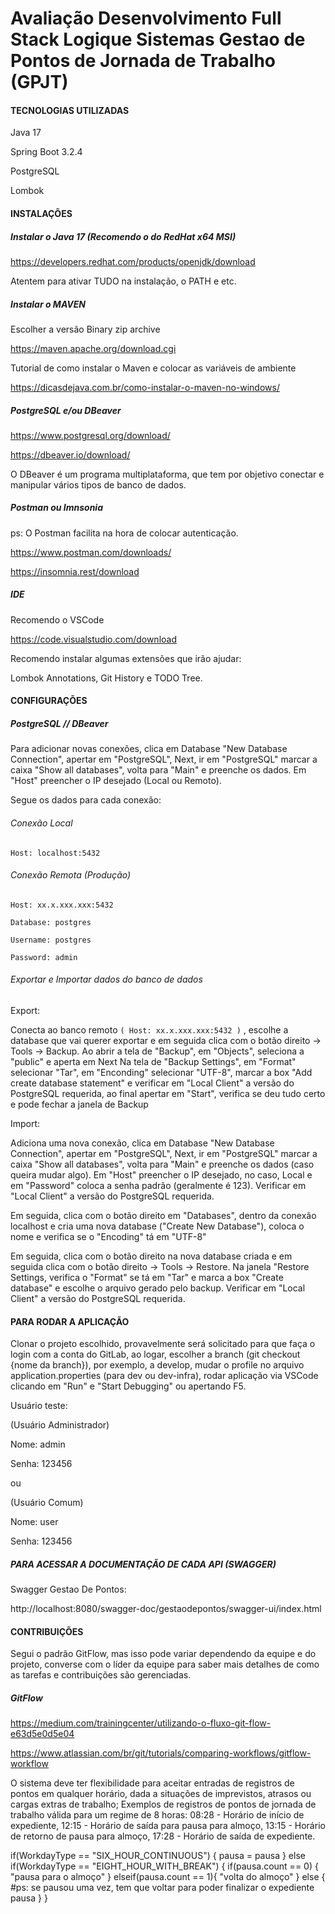 # Avaliação Desenvolvimento Full Stack Logique Sistemas Gestao de Pontos de Jornada de Trabalho (GPJT)

#### TECNOLOGIAS UTILIZADAS

Java 17

Spring Boot 3.2.4

PostgreSQL

Lombok

#### INSTALAÇÕES

##### Instalar o Java 17 (Recomendo o do RedHat x64 MSI)

https://developers.redhat.com/products/openjdk/download

Atentem para ativar TUDO na instalação, o PATH e etc.

##### Instalar o MAVEN

Escolher a versão Binary zip archive

https://maven.apache.org/download.cgi

Tutorial de como instalar o Maven e colocar as variáveis de ambiente

https://dicasdejava.com.br/como-instalar-o-maven-no-windows/

##### PostgreSQL e/ou DBeaver

https://www.postgresql.org/download/

https://dbeaver.io/download/

O DBeaver é um programa multiplataforma, que tem por objetivo conectar e manipular vários tipos de banco de dados. 

##### Postman ou Imnsonia

ps: O Postman facilita na hora de colocar autenticação.

https://www.postman.com/downloads/

https://insomnia.rest/download

##### IDE

Recomendo o VSCode

https://code.visualstudio.com/download

Recomendo instalar algumas extensões que irão ajudar:

Lombok Annotations, Git History e TODO Tree.

#### CONFIGURAÇÕES


##### PostgreSQL // DBeaver

Para adicionar novas conexões, clica em Database "New Database Connection", apertar em "PostgreSQL", Next, ir em "PostgreSQL" marcar a caixa "Show all databases", volta para "Main" e preenche os dados.
Em "Host" preencher o IP desejado (Local ou Remoto).

Segue os dados para cada conexão:

###### Conexão Local

`Host: localhost:5432`

###### Conexão Remota (Produção)

`Host: xx.x.xxx.xxx:5432`

`Database: postgres`

`Username: postgres`

`Password: admin`

###### Exportar e Importar dados do banco de dados

Export:

Conecta ao banco remoto `( Host: xx.x.xxx.xxx:5432 )` , escolhe a database que vai querer exportar e em seguida clica com o botão direito -> Tools -> Backup.
Ao abrir a tela de "Backup", em "Objects", seleciona a "public" e aperta em Next
Na tela de "Backup Settings", em "Format" selecionar "Tar", em "Enconding" selecionar "UTF-8", marcar a box "Add create database statement" e verificar em "Local Client" a versão do PostgreSQL requerida, ao final apertar em "Start", verifica se deu tudo certo e pode fechar a janela de Backup

Import:

Adiciona uma nova conexão, clica em Database "New Database Connection", apertar em "PostgreSQL", Next, ir em "PostgreSQL" marcar a caixa "Show all databases", volta para "Main" e preenche os dados (caso queira mudar algo). Em "Host" preencher o IP desejado, no caso, Local e em "Password" coloca a senha padrão (geralmente é 123).
Verificar em "Local Client" a versão do PostgreSQL requerida.

Em seguida, clica com o botão direito em "Databases", dentro da conexão localhost e cria uma nova database ("Create New Database"), coloca o nome e verifica se o "Encoding" tá em "UTF-8"

Em seguida, clica com o botão direito na nova database criada e em seguida clica com o botão direito -> Tools -> Restore.
Na janela "Restore Settings, verifica o "Format" se tá em "Tar" e marca a box "Create database" e escolhe o arquivo gerado pelo backup.
Verificar em "Local Client" a versão do PostgreSQL requerida.

#### PARA RODAR A APLICAÇÃO

Clonar o projeto escolhido, provavelmente será solicitado para que faça o login com a conta do GitLab, ao logar, escolher a branch (git checkout {nome da branch}), por exemplo, a develop, mudar o profile no arquivo application.properties (para dev ou dev-infra), rodar aplicação via VSCode clicando em "Run" e "Start Debugging" ou apertando F5.

Usuário teste:

(Usuário Administrador)

Nome: admin

Senha: 123456

ou

(Usuário Comum)

Nome: user

Senha: 123456


##### PARA ACESSAR A DOCUMENTAÇÃO DE CADA API (SWAGGER)

Swagger Gestao De Pontos:

http://localhost:8080/swagger-doc/gestaodepontos/swagger-ui/index.html


#### CONTRIBUIÇÕES

Segui o padrão GitFlow, mas isso pode variar dependendo da equipe e do projeto, converse com o líder da equipe para saber mais detalhes de como as tarefas e contribuições são gerenciadas.

##### GitFlow

https://medium.com/trainingcenter/utilizando-o-fluxo-git-flow-e63d5e0d5e04

https://www.atlassian.com/br/git/tutorials/comparing-workflows/gitflow-workflow











O sistema deve ter flexibilidade para aceitar entradas de registros de pontos 
em qualquer horário, dada a situações de imprevistos, atrasos ou cargas 
extras de trabalho;
Exemplos de registros de pontos de jornada de trabalho válida para um regime 
de 8 horas:
0828  Horário de início de expediente,
1215  Horário de saída para pausa para almoço,
1315  Horário de retorno de pausa para almoço,
1728  Horário de saída de expediente.


if(WorkdayType == "SIX_HOUR_CONTINUOUS") {
    pausa = pausa
} else if(WorkdayType == "EIGHT_HOUR_WITH_BREAK") {
    if(pausa.count == 0) {
        "pausa para o almoço"
    } elseif(pausa.count == 1){
        "volta do almoço"
    } else { #ps: se pausou uma vez, tem que voltar para poder finalizar o expediente
        pausa
    }
}